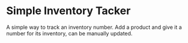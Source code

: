 # Simple Inventory Tacker
A simple way to track an inventory number. Add a product and give it a number for its inventory, can be manually updated.